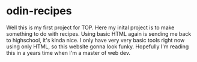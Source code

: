# odin-recipes
Well this is my first project for TOP. Here my inital project is to make something to do with recipes. 
Using basic HTML again is sending me back to highschool, it's kinda nice. I only have very very basic tools right now using only HTML, so this website gonna look funky. Hopefully I'm reading this in a years time when I'm a master of web dev.